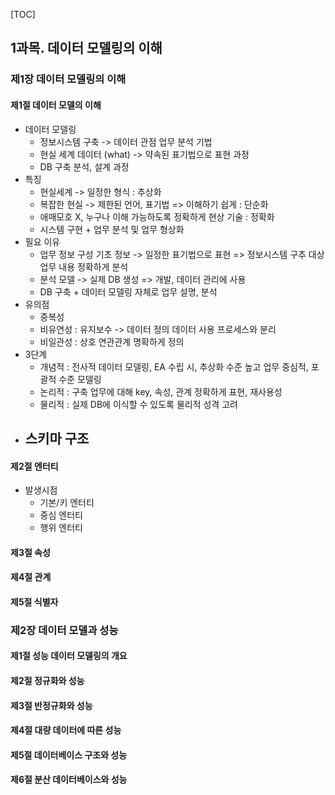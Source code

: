[TOC]



## 1과목. 데이터 모델링의 이해

### 제1장 데이터 모델링의 이해

#### 제1절 데이터 모델의 이해

- 데이터 모델링
  - 정보시스템 구축 -> 데이터 관점 업무 분석 기법
  - 현실 세계 데이터 (what) -> 약속된 표기법으로 표현 과정
  - DB 구축 분석, 설계 과정
- 특징
  - 현실세계 -> 일정한 형식 : 추상화
  - 복잡한 현실 -> 제한된 언어, 표기법 => 이해하기 쉽게 : 단순화
  - 애매모호 X, 누구나 이해 가능하도록 정확하게 현상 기술 : 정확화
  - 시스템 구현 + 업무 분석 및 업무 형상화
- 필요 이유
  - 업무 정보 구성 기초 정보 -> 일정한 표기법으로 표현 => 정보시스템 구추 대상 업무 내용 정확하게 분석
  - 분석 모델 -> 실제 DB 생성 => 개발, 데이터 관리에 사용
  - DB 구축 + 데이터 모델링 자체로 업무 설명, 분석
- 유의점
  - 중복성
  - 비유연성 : 유지보수 -> 데이터 정의 데이터 사용 프로세스와 분리
  - 비일관성 : 상호 연관관계 명확하게 정의
- 3단계
  - 개념적 : 전사적 데이터 모델링, EA 수립 시, 추상화 수준 높고 업무 중심적, 포괄적 수준 모델링
  - 논리적 : 구축 업무에 대해 key, 속성, 관계 정확하게 표현, 재사용성
  - 물리적 : 실제 DB에 이식할 수 있도록 물리적 성격 고려
- 스키마 구조
  - 

#### 제2절 엔터티

- 발생시점
  - 기본/키 엔터티
  - 중심 엔터티
  - 행위 엔터티

#### 제3절 속성

#### 제4절 관계

#### 제5절 식별자

### 제2장 데이터 모델과 성능

#### 제1절 성능 데이터 모델링의 개요

#### 제2절 정규화와 성능

#### 제3절 반정규화와 성능

#### 제4절 대량 데이터에 따른 성능

#### 제5절 데이터베이스 구조와 성능

#### 제6절 분산 데이터베이스와 성능